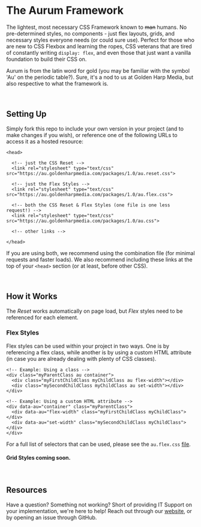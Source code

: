 # The Aurum Framework

The lightest, most necessary CSS Framework known to ~~man~~ humans. No pre-determined styles, no components - just flex layouts, grids, and necessary styles everyone needs (or could sure use). Perfect for those who are new to CSS Flexbox and learning the ropes, CSS veterans that are tired of constantly writing `display: flex`, and even those that just want a vanilla foundation to build their CSS on.

Aurum is from the latin word for gold (you may be familiar with the symbol 'Au' on the periodic table?). Sure, it's a nod to us at Golden Harp Media, but also respective to what the framework is.

<br>

## Setting Up

Simply fork this repo to include your own version in your project (and to make changes if you wish), or reference one of the following URLs to access it as a hosted resource:

```
<head>

  <!-- just the CSS Reset -->
  <link rel="stylesheet" type="text/css" src="https://au.goldenharpmedia.com/packages/1.0/au.reset.css">

  <!-- just the Flex Styles -->
  <link rel="stylesheet" type="text/css" src="https://au.goldenharpmedia.com/packages/1.0/au.flex.css">

  <!-- both the CSS Reset & Flex Styles (one file is one less request!) -->
  <link rel="stylesheet" type="text/css" src="https://au.goldenharpmedia.com/packages/1.0/au.css">

  <!-- other links -->

</head>
```

If you are using both, we recommend using the combination file (for minimal requests and faster loads). We also recommend including these links at the top of your `<head>` section (or at least, before other CSS).

<br>

## How it Works

The *Reset* works automatically on page load, but *Flex* styles need to be referenced for each element.

### Flex Styles

Flex styles can be used within your project in two ways. One is by referencing a flex class, while another is by using a custom HTML attribute (in case you are already dealing with plenty of CSS classes).

```
<!-- Example: Using a class -->
<div class="myParentClass au container">
  <div class="myFirstChildClass myChildClass au flex-width"></div>
  <div class="mySecondChildClass myChildClass au set-width"></div>
</div>

<!-- Example: Using a custom HTML attribute -->
<div data-au="container" class="myParentClass">
  <div data-au="flex-width" class="myFirstChildClass myChildClass"></div>
  <div data-au="set-width" class="mySecondChildClass myChildClass"></div>
</div>
```

For a full list of selectors that can be used, please see the `au.flex.css` [file](./packages/1.0/au.flex.css).

#### Grid Styles coming soon.

<br>

## Resources

Have a question? Something not working? Short of providing IT Support on your implementation, we're here to help! Reach out through our [website](https://goldenharpmedia.com), or by opening an issue through GitHub.

